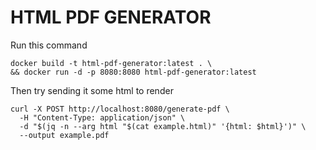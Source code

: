 # HTML PDF GENERATOR

Run this command

```shell
docker build -t html-pdf-generator:latest . \
&& docker run -d -p 8080:8080 html-pdf-generator:latest
```

Then try sending it some html to render

```shell
curl -X POST http://localhost:8080/generate-pdf \
  -H "Content-Type: application/json" \
  -d "$(jq -n --arg html "$(cat example.html)" '{html: $html}')" \
  --output example.pdf
```
